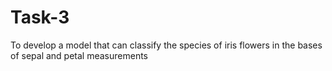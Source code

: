 # Task-3
To develop a model that can classify the species of iris flowers in the bases of sepal and petal measurements
